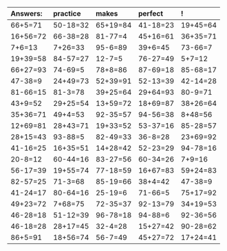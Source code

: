 | Answers: | practice | makes | perfect | ! |
| :--- | :--- | :--- | :--- | :--- |
| 66+5=71 | 50-18=32 | 65+19=84 | 41-18=23 | 19+45=64 | 
| 16+56=72 | 66-38=28 | 81-77=4 | 45+16=61 | 36+35=71 | 
| 7+6=13 | 7+26=33 | 95-6=89 | 39+6=45 | 73-66=7 | 
| 19+39=58 | 84-57=27 | 12-7=5 | 76-27=49 | 5+7=12 | 
| 66+27=93 | 74-69=5 | 78+8=86 | 87-69=18 | 85-68=17 | 
| 47-38=9 | 24+49=73 | 52+39=91 | 52-13=39 | 42-14=28 | 
| 81-66=15 | 81-3=78 | 39+25=64 | 29+64=93 | 80-9=71 | 
| 43+9=52 | 29+25=54 | 13+59=72 | 18+69=87 | 38+26=64 | 
| 35+36=71 | 49+4=53 | 92-35=57 | 94-56=38 | 8+48=56 | 
| 12+69=81 | 28+43=71 | 19+33=52 | 53-37=16 | 85-28=57 | 
| 28+15=43 | 93-88=5 | 82-49=33 | 36-8=28 | 23+69=92 | 
| 41-16=25 | 16+35=51 | 14+28=42 | 52-23=29 | 94-78=16 | 
| 20-8=12 | 60-44=16 | 83-27=56 | 60-34=26 | 7+9=16 | 
| 56-17=39 | 19+55=74 | 77-18=59 | 16+67=83 | 59+24=83 | 
| 82-57=25 | 71-3=68 | 85-19=66 | 38+4=42 | 47-38=9 | 
| 41-24=17 | 80-64=16 | 25-19=6 | 71-66=5 | 75+17=92 | 
| 49+23=72 | 7+68=75 | 72-35=37 | 92-13=79 | 34+19=53 | 
| 46-28=18 | 51-12=39 | 96-78=18 | 94-88=6 | 92-36=56 | 
| 46-18=28 | 28+17=45 | 32-4=28 | 15+27=42 | 90-28=62 | 
| 86+5=91 | 18+56=74 | 56-7=49 | 45+27=72 | 17+24=41 | 
